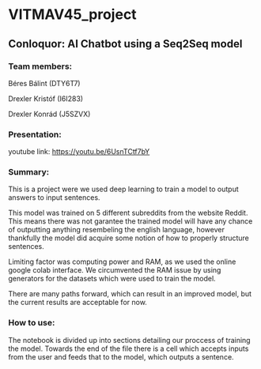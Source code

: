 # VITMAV45_project
## Conloquor: AI Chatbot using a Seq2Seq model
### Team members:
Béres Bálint (DTY6T7)

Drexler Kristóf (I6I283)

Drexler Konrád (J5SZVX)

### Presentation:

youtube link: https://youtu.be/6UsnTCtf7bY

### Summary:
This is a project were we used deep learning to train a model to output answers to input sentences.

This model was trained on 5 different subreddits from the website Reddit. This means there was not garantee the trained model will have any chance of outputting anything resembeling the english language, however thankfully the model did acquire some notion of how to properly structure sentences.

Limiting factor was computing power and RAM, as we used the online google colab interface. We circumvented the RAM issue by using generators for the datasets which were used to train the model.

There are many paths forward, which can result in an improved model, but the current results are acceptable for now.

### How to use:
The notebook is divided up into sections detailing our proccess of training the model. Towards the end of the file there is a cell which accepts inputs from the user and feeds that to the model, which outputs a sentence.
